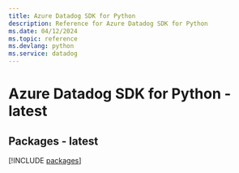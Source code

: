 ```yaml
---
title: Azure Datadog SDK for Python
description: Reference for Azure Datadog SDK for Python
ms.date: 04/12/2024
ms.topic: reference
ms.devlang: python
ms.service: datadog
---
```

# Azure Datadog SDK for Python - latest
## Packages - latest
[!INCLUDE [packages](datadog-index.md)]